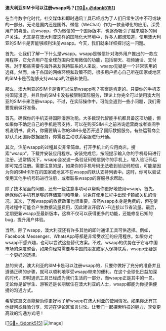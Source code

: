 **澳大利亚SIM卡可以注册wsapp吗？[[TG💪+ @donk5151](https://t.me/s/donk5151)]**

在当今数字化时代，社交媒体和即时通讯工具已经成为了人们日常生活中不可或缺的一部分。无论是国内还是国外，微信（WeChat）作为一款全球化的应用，深受用户的喜爱。而wsapp，作为微信的一个国际版本，也逐渐吸引了越来越多的用户关注。尤其是在澳大利亚这样的国际化大环境中，许多人都想知道，使用澳大利亚的SIM卡是否能够顺利注册wsapp。今天，我们就来详细探讨这一问题。

首先，让我们了解一下什么是wsapp。wsapp是微信针对海外用户推出的一款应用程序，它允许用户在全球范围内使用微信的功能，包括聊天、视频通话、支付等。对于那些需要与海外亲友保持联系的人来说，wsapp无疑是一个非常实用的选择。然而，由于各国的网络环境和政策不同，很多用户担心自己所在国家或地区的SIM卡是否能够支持wsapp的注册和使用。

那么，澳大利亚的SIM卡是否可以注册wsapp呢？答案是肯定的。只要你的手机支持国际漫游，并且你的SIM卡没有被限制国际服务，理论上你完全可以使用澳大利亚的SIM卡来注册wsapp。不过，在实际操作中，可能会遇到一些小问题，我们需要提前做好准备。

首先，确保你的手机支持国际漫游功能。大多数现代智能手机都具备这项功能，但如果你不确定自己的手机是否支持，可以在购买SIM卡之前咨询运营商或者查阅手机说明书。此外，你需要确认你的SIM卡是否开通了国际数据服务。有些运营商会默认关闭国际数据服务，你需要主动联系客服进行开通。

其次，注册wsapp的过程其实非常简单。打开手机上的应用商店，搜索“wsapp”，下载并安装应用程序。安装完成后，按照提示输入你的手机号码进行注册。通常情况下，wsapp会发送一条验证码短信到你的手机上，输入验证码后即可完成注册。需要注意的是，如果你的手机号码无法收到验证码短信，可能是因为你的SIM卡所在的国家或地区不在wsapp的默认支持列表中。这时，你可以尝试使用其他手机号码进行注册，或者联系wsapp的客服寻求帮助。

除了技术层面的问题，还有一些注意事项可以帮助你更好地使用wsapp。首先，确保你的手机有足够的存储空间和电量，以免在使用过程中出现卡顿或关机的情况。其次，了解wsapp的收费政策也很重要。虽然wsapp本身是免费的，但在使用过程中可能会产生数据流量费用，因此建议开启Wi-Fi连接以节省流量。最后，定期更新wsapp至最新版本，这样不仅可以获得更多的功能，还能修复已知的bug，提升用户体验。

当然，除了wsapp，澳大利亚还有许多其他的即时通讯工具可供选择。例如，Facebook Messenger、WhatsApp等都是非常受欢迎的应用程序。如果你对wsapp不感兴趣，也可以尝试这些替代方案。不过，wsapp的优势在于它与中国市场的深度整合，如果你经常需要与中国的朋友或家人保持联系，wsapp无疑是一个更好的选择。

总的来说，澳大利亚的SIM卡是可以注册wsapp的，只要你做好了充分的准备并且遵循正确的步骤，就可以顺利地享受wsapp带来的便利。在这个全球化日益加深的时代，即时通讯工具已经成为我们生活的一部分，而wsapp正是其中的一员。无论你是留学生、游客还是长期居住在澳大利亚的人士，wsapp都能为你提供便捷的沟通方式。

希望这篇文章能帮助你更好地了解wsapp在澳大利亚的使用情况。如果你还有其他疑问或经验分享，欢迎在评论区留言讨论。让我们一起探索科技的魅力，享受更高效的沟通方式吧！

[[TG💪+ @donk5151](https://t.me/s/donk5151) ![Image](https://i.postimg.cc/rwNCRYN7/Snipaste-2025-04-30-17-27-05.png)]